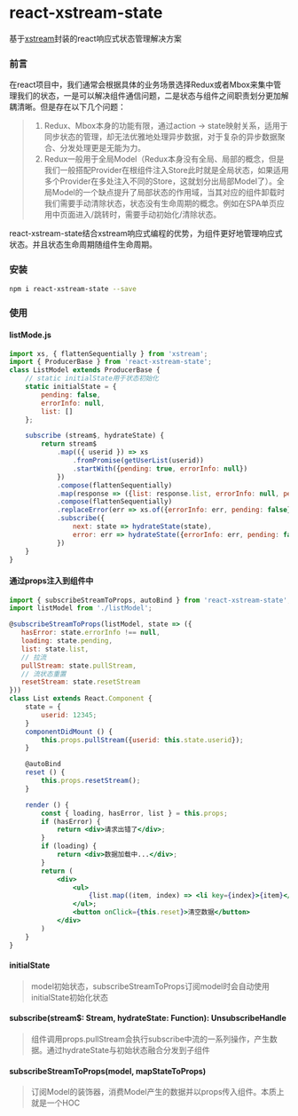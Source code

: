 # react-xstream-state
基于[xstream](https://github.com/staltz/xstream)封装的react响应式状态管理解决方案

### 前言
在react项目中，我们通常会根据具体的业务场景选择Redux或者Mbox来集中管理我们的状态，一是可以解决组件通信问题，二是状态与组件之间职责划分更加解耦清晰。但是存在以下几个问题：

>1. Redux、Mbox本身的功能有限，通过action -> state映射关系，适用于同步状态的管理，却无法优雅地处理异步数据，对于复杂的异步数据聚合、分发处理更是无能为力。
>2. Redux一般用于全局Model（Redux本身没有全局、局部的概念，但是我们一般搭配Provider在根组件注入Store此时就是全局状态，如果适用多个Provider在多处注入不同的Store，这就划分出局部Model了）。全局Model的一个缺点提升了局部状态的作用域，当其对应的组件卸载时我们需要手动清除状态，状态没有生命周期的概念。例如在SPA单页应用中页面进入/跳转时，需要手动初始化/清除状态。

react-xstream-state结合xstream响应式编程的优势，为组件更好地管理响应式状态。并且状态生命周期随组件生命周期。

### 安装
```bash
npm i react-xstream-state --save
```

### 使用
#### listMode.js
```js
import xs, { flattenSequentially } from 'xstream';
import { ProducerBase } from 'react-xstream-state';
class ListModel extends ProducerBase {
    // static initialState用于状态初始化
    static initialState = {
        pending: false,
        errorInfo: null,
        list: []
    };

    subscribe (stream$, hydrateState) {
        return stream$
            .map(({ userid }) => xs
                .fromPromise(getUserList(userid))
                .startWith({pending: true, errorInfo: null})
            })
            .compose(flattenSequentially)
            .map(response => ({list: response.list, errorInfo: null, pending: false}))
            .compose(flattenSequentially)
            .replaceError(err => xs.of({errorInfo: err, pending: false}))
            .subscribe({
                next: state => hydrateState(state),
                error: err => hydrateState({errorInfo: err, pending: false})
            })
    }
}
```

#### 通过props注入到组件中
```jsx
import { subscribeStreamToProps, autoBind } from 'react-xstream-state';
import listModel from './listModel';

@subscribeStreamToProps(listModel, state => ({
   hasError: state.errorInfo !== null,
   loading: state.pending,
   list: state.list,
   // 拉流
   pullStream: state.pullStream,
   // 流状态重置
   resetStream: state.resetStream
}))
class List extends React.Component {
    state = {
        userid: 12345;
    }
    componentDidMount () {
        this.props.pullStream({userid: this.state.userid});
    }

    @autoBind
    reset () {
        this.props.resetStream();
    }

    render () {
        const { loading, hasError, list } = this.props;
        if (hasError) {
            return <div>请求出错了</div>;
        }
        if (loading) {
            return <div>数据加载中...</div>;
        }
        return (
            <div>
                <ul>
                    {list.map((item, index) => <li key={index}>{item}</li>)}
                </ul>;
                <button onClick={this.reset}>清空数据</button>
            </div>
        )
    }
}
```

#### initialState
>model初始状态，subscribeStreamToProps订阅model时会自动使用initialState初始化状态

#### subscribe(stream$: Stream, hydrateState: Function): UnsubscribeHandle
>组件调用props.pullStream会执行subscribe中流的一系列操作，产生数据。通过hydrateState与初始状态融合分发到子组件

#### subscribeStreamToProps(model, mapStateToProps)
>订阅Model的装饰器，消费Model产生的数据并以props传入组件。本质上就是一个HOC